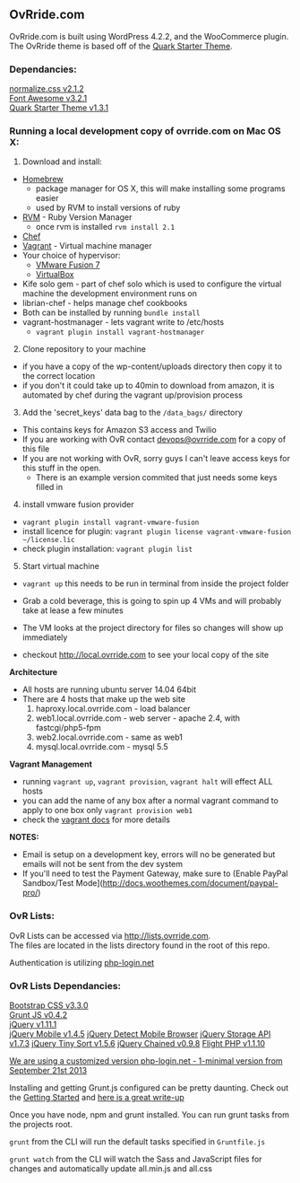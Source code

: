 ## OvRride.com

OvRride.com is built using WordPress 4.2.2, and the WooCommerce plugin. The OvRride theme is based off of the [Quark Starter Theme](http://quarktheme.com/).


### Dependancies:

[normalize.css v2.1.2](git.io/normalize)  
[Font Awesome v3.2.1](http://fortawesome.github.io/Font-Awesome/)  
[Quark Starter Theme v1.3.1](https://github.com/maddisondesigns/Quark)  

### Running a local development copy of ovrride.com on Mac OS X:

1. Download and install:
  - [Homebrew](http://brew.sh)
     - package manager for OS X, this will make installing some programs easier
     - used by RVM to install versions of ruby
  - [RVM](http://rvm.io) - Ruby Version Manager
    - once rvm is installed ```rvm install 2.1```
  - [Chef](https://downloads.getchef.com/chef-dk/mac/#/)
  - [Vagrant](http://vagrantup.com) - Virtual machine manager
  - Your choice of hypervisor:
    - [VMware Fusion 7](http://store.vmware.com/store/vmware/en_US/DisplayProductDetailsPage/ThemeID.2485600/productID.304322400)
    - [VirtualBox](http://virtualbox.org)
  - Kife solo gem - part of chef solo which is used to configure the virtual machine the development environment runs on
  - librian-chef - helps manage chef cookbooks
  - Both can be installed by running ```bundle install```
  - vagrant-hostmanager - lets vagrant write to /etc/hosts
    - ```vagrant plugin install vagrant-hostmanager```
2. Clone repository to your machine
  - if you have a copy of the wp-content/uploads directory then copy it to the correct location
  - if you don't it could take up to 40min to download from amazon, it is automated by chef during the vagrant up/provision process
3. Add the 'secret_keys' data bag to the ```/data_bags/``` directory
  - This contains keys for Amazon S3 access and Twilio
  - If you are working with OvR contact devops@ovrride.com for a copy of this file
  - If you are not working with OvR, sorry guys I can't leave access keys for this stuff in the open.
    - There is an example version commited that just needs some keys filled in
4. install vmware fusion provider
  - ```vagrant plugin install vagrant-vmware-fusion```
  - install licence for plugin: ```vagrant plugin license vagrant-vmware-fusion ~/license.lic```
  - check plugin installation: ```vagrant plugin list```
5. Start virtual machine
  - ```vagrant up``` this needs to be run in terminal from inside the project folder
  - Grab a cold beverage, this is going to spin up 4 VMs and will probably take at lease a few minutes

  - The VM looks at the project directory for files so changes will show up immediately
  - checkout http://local.ovrride.com to see your local copy of the site
 
**Architecture**
- All hosts are running ubuntu server 14.04 64bit
- There are 4 hosts that make up the web site
    1) haproxy.local.ovrride.com
      - load balancer
    2) web1.local.ovrride.com
      - web server
      - apache 2.4, with fastcgi/php5-fpm
    3) web2.local.ovrride.com
      - same as web1
    4) mysql.local.ovrride.com
      - mysql 5.5
    

**Vagrant Management**
- running ```vagrant up```, ```vagrant provision```, ```vagrant halt``` will effect ALL hosts
- you can add the name of any box after a normal vagrant command to apply to one box only ```vagrant provision web1```
- check the [vagrant docs](http://docs.vagrantup.com/v2/multi-machine/) for more details

**NOTES:**
- Email is setup on a development key, errors will no be generated but emails will not be sent from the dev system
- If you'll need to test the Payment Gateway, make sure to (Enable PayPal Sandbox/Test Mode](http://docs.woothemes.com/document/paypal-pro/)

### OvR Lists:

OvR Lists can be accessed via http://lists.ovrride.com.  
The files are located in the lists directory found in the root of this repo.

Authentication is utilizing [php-login.net](http://php-login.net)

### OvR Lists Dependancies:

[Bootstrap CSS v3.3.0](http://getbootstrap.com/)  
[Grunt JS v0.4.2](http://gruntjs.com)  
[jQuery v1.11.1](http://jquery.com)  
[jQuery Mobile v1.4.5](http://jquerymobile.com/)
[jQuery Detect Mobile Browser](http://detectmobilebrowser.com/)
[jQuery Storage API v1.7.3](https://github.com/julien-maurel/jQuery-Storage-API)
[jQuery Tiny Sort v1.5.6](http://tinysort.sjeiti.com/)
[jQuery Chained v0.9.8](http://www.appelsiini.net/projects/chained)
[Flight PHP v1.1.10](http://http://flightphp.com/)

[We are using a customized version php-login.net - 1-minimal version from September 21st 2013](https://github.com/panique/php-login)

Installing and getting Grunt.js configured can be pretty daunting. Check out the [Getting Started](http://gruntjs.com/getting-started) and [here is a great write-up](http://blog.raddevon.com/becoming-self-sufficient-with-grunt-js/)

Once you have node, npm and grunt installed. You can run grunt tasks from the projects root.

`grunt` from the CLI will run the default tasks specified in `Gruntfile.js`

`grunt watch` from the CLI will watch the Sass and JavaScript files for changes and automatically update all.min.js and all.css
